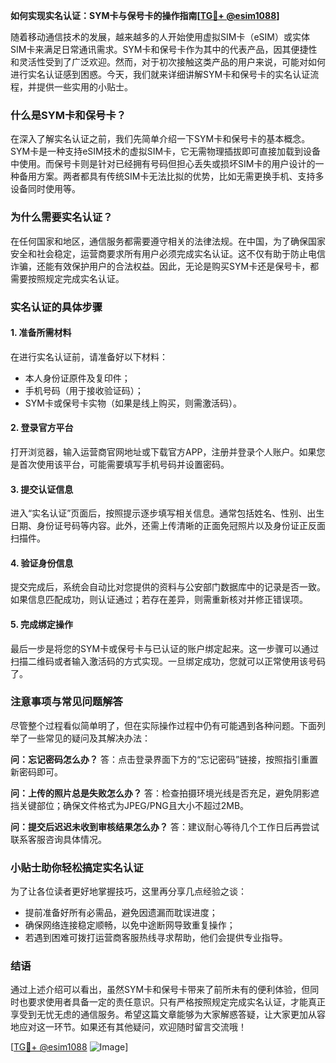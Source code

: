 **如何实现实名认证：SYM卡与保号卡的操作指南[[TG💪+ @esim1088](https://t.me/s/esim1088)]**

随着移动通信技术的发展，越来越多的人开始使用虚拟SIM卡（eSIM）或实体SIM卡来满足日常通讯需求。SYM卡和保号卡作为其中的代表产品，因其便捷性和灵活性受到了广泛欢迎。然而，对于初次接触这类产品的用户来说，可能对如何进行实名认证感到困惑。今天，我们就来详细讲解SYM卡和保号卡的实名认证流程，并提供一些实用的小贴士。

### 什么是SYM卡和保号卡？

在深入了解实名认证之前，我们先简单介绍一下SYM卡和保号卡的基本概念。SYM卡是一种支持eSIM技术的虚拟SIM卡，它无需物理插拔即可直接加载到设备中使用。而保号卡则是针对已经拥有号码但担心丢失或损坏SIM卡的用户设计的一种备用方案。两者都具有传统SIM卡无法比拟的优势，比如无需更换手机、支持多设备同时使用等。

### 为什么需要实名认证？

在任何国家和地区，通信服务都需要遵守相关的法律法规。在中国，为了确保国家安全和社会稳定，运营商要求所有用户必须完成实名认证。这不仅有助于防止电信诈骗，还能有效保护用户的合法权益。因此，无论是购买SYM卡还是保号卡，都需要按照规定完成实名认证。

### 实名认证的具体步骤

#### 1. 准备所需材料
在进行实名认证前，请准备好以下材料：
- 本人身份证原件及复印件；
- 手机号码（用于接收验证码）；
- SYM卡或保号卡实物（如果是线上购买，则需激活码）。

#### 2. 登录官方平台
打开浏览器，输入运营商官网地址或下载官方APP，注册并登录个人账户。如果您是首次使用该平台，可能需要填写手机号码并设置密码。

#### 3. 提交认证信息
进入“实名认证”页面后，按照提示逐步填写相关信息。通常包括姓名、性别、出生日期、身份证号码等内容。此外，还需上传清晰的正面免冠照片以及身份证正反面扫描件。

#### 4. 验证身份信息
提交完成后，系统会自动比对您提供的资料与公安部门数据库中的记录是否一致。如果信息匹配成功，则认证通过；若存在差异，则需重新核对并修正错误项。

#### 5. 完成绑定操作
最后一步是将您的SYM卡或保号卡与已认证的账户绑定起来。这一步骤可以通过扫描二维码或者输入激活码的方式实现。一旦绑定成功，您就可以正常使用该号码了。

### 注意事项与常见问题解答

尽管整个过程看似简单明了，但在实际操作过程中仍有可能遇到各种问题。下面列举了一些常见的疑问及其解决办法：

**问：忘记密码怎么办？**
答：点击登录界面下方的“忘记密码”链接，按照指引重置新密码即可。

**问：上传的照片总是失败怎么办？**
答：检查拍摄环境光线是否充足，避免阴影遮挡关键部位；确保文件格式为JPEG/PNG且大小不超过2MB。

**问：提交后迟迟未收到审核结果怎么办？**
答：建议耐心等待几个工作日后再尝试联系客服咨询具体情况。

### 小贴士助你轻松搞定实名认证

为了让各位读者更好地掌握技巧，这里再分享几点经验之谈：
- 提前准备好所有必需品，避免因遗漏而耽误进度；
- 确保网络连接稳定顺畅，以免中途断网导致重复操作；
- 若遇到困难可拨打运营商客服热线寻求帮助，他们会提供专业指导。

### 结语

通过上述介绍可以看出，虽然SYM卡和保号卡带来了前所未有的便利体验，但同时也要求使用者具备一定的责任意识。只有严格按照规定完成实名认证，才能真正享受到无忧无虑的通信服务。希望这篇文章能够为大家解惑答疑，让大家更加从容地应对这一环节。如果还有其他疑问，欢迎随时留言交流哦！

[[TG💪+ @esim1088](https://t.me/s/esim1088) ![Image](https://i.postimg.cc/4NQfJmqS/Snipaste-2025-05-13-00-14-12.png)]